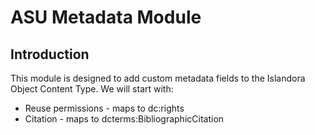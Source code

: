 # ASU Metadata Module
## Introduction
This module is designed to add custom metadata fields to the Islandora Object Content Type.
We will start with:
- Reuse permissions - maps to dc:rights
- Citation - maps to dcterms:BibliographicCitation
